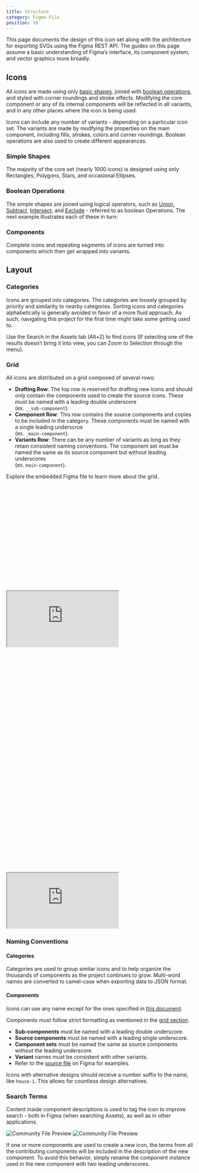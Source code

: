 ```yaml
---
title: Structure
category: Figma File
position: 18
---
```


This page documents the design of this icon set along with the architecture for exporting SVGs using the Figma REST API. The guides on this page assume a basic understanding of Figma’s interface, its component system, and vector graphics more broadly.

## Icons

[bo]: https://help.figma.com/hc/en-us/articles/360039957534-Boolean-Operations
[st]: https://help.figma.com/hc/en-us/articles/360040450133-Using-Shape-Tools
[rect]: https://help.figma.com/hc/en-us/articles/360040450133-Using-Shape-Tools#h_c29a35fb-c415-4983-886a-8f3abfb5db64
[poly]: https://help.figma.com/hc/en-us/articles/360040450133-Using-Shape-Tools#h_c27f00b6-be3e-4fe5-871b-95bb54a71395
[star]: https://help.figma.com/hc/en-us/articles/360040450133-Using-Shape-Tools#h_f731d0d6-c5cb-4a72-a5a8-d35fb7cea5dd
[circ]: https://help.figma.com/hc/en-us/articles/360040450133-Using-Shape-Tools#h_5edec1f1-055a-46d0-b1ed-1e67d76e5532
[bool]: https://help.figma.com/hc/en-us/articles/360039957534-Boolean-Operations#Types_of_Boolean_Operations

All icons are made using only [basic shapes][st], joined with [boolean operations][bo], and styled with corner roundings and stroke effects. Modifying the core component or any of its internal components will be reflected in all variants, and in any other places where the icon is being used.

Icons can include any number of variants -  depending on a particular icon set. The variants are made by modfying the properties on the main component, including fills, strokes, colors and corner roundings. Boolean operations are also used to create different appearances.

### Simple Shapes

The majority of the core set (nearly 1000 icons) is designed using only Rectangles, Polygons, Stars, and occasional Ellipses.

### Boolean Operations

The simple shapes are joined using logical operators, such as [Union][bool], [Subtract][bool], [Intersect][bool], and [Exclude][bool] - referred to as boolean Operations. The next example illustrates each of these in turn:

### Components

Complete icons and repeating segments of icons are turned into components which then get wrapped into variants.

<!-- It may be counter-intuitive to realize that creating icons with such a simple approach may occasionally become more complicated. -->



## Layout

<!-- <div class="relative overflow-hidden w-full" style="padding-top: 56.25%">
  <iframe
    class="absolute inset-0 w-full h-full"
    src="https://www.figma.com/embed?embed_host=share&url=https%3A%2F%2Fwww.figma.com%2Ffile%2F2TsY9yqFso1zrvF8LNcVE7%2FGlyphs%3Fnode-id%3D0%253A1&"
    allowfullscreen
  ></iframe>
</div> -->

### Categories

Icons are grouped into categories. The categories are loosely grouped by priority and similarity to nearby categories. Sorting icons and categories alphabetically is generally avoided in favor of a more fluid approach. As such, navigating this project for the first time might take some getting used to.

Use the Search in the Assets tab (Alt+2) to find icons (If selecting one of the results doesn’t bring it into view, you can Zoom to Selection through the menu).

### Grid

All icons are distributed on a grid composed of several rows:

- <span class="px-1 bg-purple-200 dark_bg-purple-700"><b>Drafting Row</b></span>: The top row is reserved for drafting new icons and should only contain the components used to create the source icons. These must be named with a leading double underscore<br>(ex. `__sub-component`).
- <span class="px-1 bg-pink-200 dark_bg-pink-900"><b>Component Row</b></span>: This row contains the source components and copies to be included in the category. These components must be named with a single leading underscroe<br>(ex. `_main-component`).
- <span class="px-1 bg-gray-300 dark_bg-gray-700"><b>Variants Row</b></span>: There can be any number of variants as long as they retain consistent naming conventions. The component set must be named the same as its source component but without leading underscores<br>(ex. `main-component`).

Explore the embedded Figma file to learn more about the grid.

<div class="hidden sm_block relative rounded-xl overflow-hidden w-full" style="padding-top: 56.25%">
  <iframe
    class="absolute inset-0 w-full h-full"
    src="https://www.figma.com/embed?embed_host=share&url=https%3A%2F%2Fwww.figma.com%2Ffile%2F2TsY9yqFso1zrvF8LNcVE7%2FGlyphs-Icons%3Fnode-id%3D4856%253A37"
    allowfullscreen
  ></iframe>
</div>

<div class="sm_hidden relative rounded-xl overflow-hidden w-full" style="padding-top: 120%">
  <iframe
    class="absolute inset-0 w-full h-full"
    src="https://www.figma.com/embed?embed_host=share&url=https%3A%2F%2Fwww.figma.com%2Ffile%2F2TsY9yqFso1zrvF8LNcVE7%2FGlyphs-Icons%3Fnode-id%3D4856%253A37"
    allowfullscreen
  ></iframe>
</div>

### Naming Conventions

#### Categories

Categories are used to group similar icons and to help organize the thousands of components as the project continues to grow. Multi-word names are converted to camel-case when exporting data to JSON format.

#### Components

<alert>

Icons can use any name except for the ones specified in [this document](https://mathiasbynens.be/notes/reserved-keywords).

</alert>

Components must follow strict formatting as mentioned in the [grid section](#grid).
- **Sub-components** must be named with a leading double underscore.
- **Source components** must be named with a leading single underscore.
- **Component sets** must be named the same as source components without the leading underscore.
- **Variant** names must be consistent with other variants.
- Refer to the [source file](/docs/figma/overview#source-file) on Figma for examples.

Icons with alternative designs should receive a number suffix to the name, like `house-1`. This allows for countless design alternatives.

### Search Terms

Content inside component descriptions is used to tag the icon to improve search - both in Figma (when searching Assets), as well as in other applications.

<img class="show-dark" src="/content/description-dark.png" style="margin: 0" alt="Community File Preview" />
<img class="show-light" src="/content/description-light.png" style="margin: 0" alt="Community File Preview" />

If one or more components are used to create a new icon, the terms from all the contributing components will be included in the description of the new component. To avoid this behavior, simply rename the component instance used in the new component with two leading underscores.
